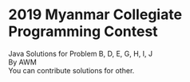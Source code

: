# 2019 Myanmar Collegiate Programming Contest
Java Solutions for Problem B, D, E, G, H, I, J 
<br>By AWM
<br>You can contribute solutions for other. 
